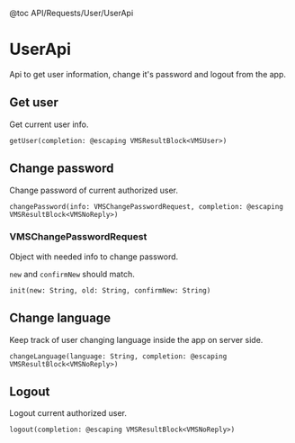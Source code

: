 @toc API/Requests/User/UserApi

# UserApi #

Api to get user information, change it's password and logout from the app.


## Get user

Get current user info.

```
getUser(completion: @escaping VMSResultBlock<VMSUser>)
```


## Change password

Change password of current authorized user.

```
changePassword(info: VMSChangePasswordRequest, completion: @escaping VMSResultBlock<VMSNoReply>)
```

### VMSChangePasswordRequest

Object with needed info to change password.

`new` and `confirmNew` should match.

```
init(new: String, old: String, confirmNew: String)
```


## Change language

Keep track of user changing language inside the app on server side.

```
changeLanguage(language: String, completion: @escaping VMSResultBlock<VMSNoReply>)
```


## Logout

Logout current authorized user.

```
logout(completion: @escaping VMSResultBlock<VMSNoReply>)
```
